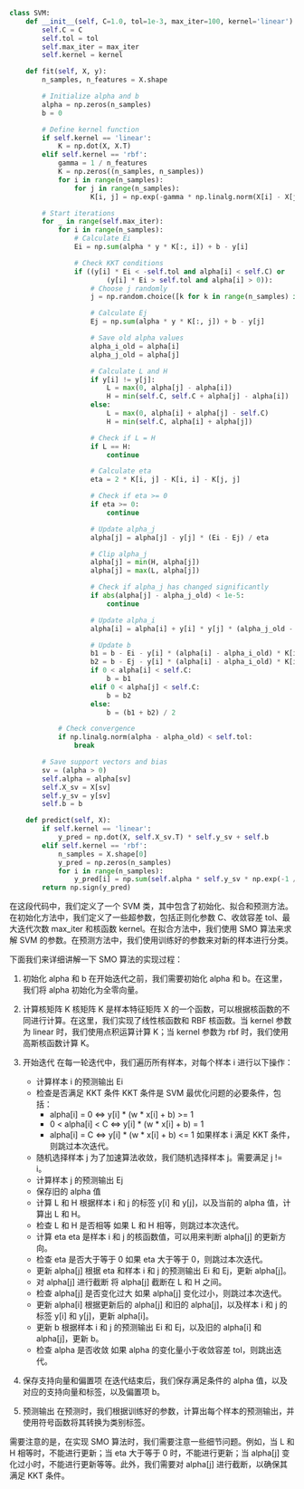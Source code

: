 ```python
class SVM:
    def __init__(self, C=1.0, tol=1e-3, max_iter=100, kernel='linear'):
        self.C = C
        self.tol = tol
        self.max_iter = max_iter
        self.kernel = kernel

    def fit(self, X, y):
        n_samples, n_features = X.shape

        # Initialize alpha and b
        alpha = np.zeros(n_samples)
        b = 0

        # Define kernel function
        if self.kernel == 'linear':
            K = np.dot(X, X.T)
        elif self.kernel == 'rbf':
            gamma = 1 / n_features
            K = np.zeros((n_samples, n_samples))
            for i in range(n_samples):
                for j in range(n_samples):
                    K[i, j] = np.exp(-gamma * np.linalg.norm(X[i] - X[j]) ** 2)

        # Start iterations
        for _ in range(self.max_iter):
            for i in range(n_samples):
                # Calculate Ei
                Ei = np.sum(alpha * y * K[:, i]) + b - y[i]

                # Check KKT conditions
                if ((y[i] * Ei < -self.tol and alpha[i] < self.C) or
                        (y[i] * Ei > self.tol and alpha[i] > 0)):
                    # Choose j randomly
                    j = np.random.choice([k for k in range(n_samples) if k != i])

                    # Calculate Ej
                    Ej = np.sum(alpha * y * K[:, j]) + b - y[j]

                    # Save old alpha values
                    alpha_i_old = alpha[i]
                    alpha_j_old = alpha[j]

                    # Calculate L and H
                    if y[i] != y[j]:
                        L = max(0, alpha[j] - alpha[i])
                        H = min(self.C, self.C + alpha[j] - alpha[i])
                    else:
                        L = max(0, alpha[i] + alpha[j] - self.C)
                        H = min(self.C, alpha[i] + alpha[j])

                    # Check if L = H
                    if L == H:
                        continue

                    # Calculate eta
                    eta = 2 * K[i, j] - K[i, i] - K[j, j]

                    # Check if eta >= 0
                    if eta >= 0:
                        continue

                    # Update alpha_j
                    alpha[j] = alpha[j] - y[j] * (Ei - Ej) / eta

                    # Clip alpha_j
                    alpha[j] = min(H, alpha[j])
                    alpha[j] = max(L, alpha[j])

                    # Check if alpha_j has changed significantly
                    if abs(alpha[j] - alpha_j_old) < 1e-5:
                        continue

                    # Update alpha_i
                    alpha[i] = alpha[i] + y[i] * y[j] * (alpha_j_old - alpha[j])

                    # Update b
                    b1 = b - Ei - y[i] * (alpha[i] - alpha_i_old) * K[i, j] - y[j] * (alpha[j] - alpha_j_old) * K[i, j]
                    b2 = b - Ej - y[i] * (alpha[i] - alpha_i_old) * K[i, j] - y[j] * (alpha[j] - alpha_j_old) * K[j, j]
                    if 0 < alpha[i] < self.C:
                        b = b1
                    elif 0 < alpha[j] < self.C:
                        b = b2
                    else:
                        b = (b1 + b2) / 2

            # Check convergence
            if np.linalg.norm(alpha - alpha_old) < self.tol:
                break

        # Save support vectors and bias
        sv = (alpha > 0)
        self.alpha = alpha[sv]
        self.X_sv = X[sv]
        self.y_sv = y[sv]
        self.b = b

    def predict(self, X):
        if self.kernel == 'linear':
            y_pred = np.dot(X, self.X_sv.T) * self.y_sv + self.b
        elif self.kernel == 'rbf':
            n_samples = X.shape[0]
            y_pred = np.zeros(n_samples)
            for i in range(n_samples):
                y_pred[i] = np.sum(self.alpha * self.y_sv * np.exp(-1 / n_features * np.linalg.norm(self.X_sv - X[i], axis=1) ** 2)) + self.b
        return np.sign(y_pred)
```

在这段代码中，我们定义了一个 SVM 类，其中包含了初始化、拟合和预测方法。在初始化方法中，我们定义了一些超参数，包括正则化参数 C、收敛容差 tol、最大迭代次数 max_iter 和核函数 kernel。在拟合方法中，我们使用 SMO 算法来求解 SVM 的参数。在预测方法中，我们使用训练好的参数来对新的样本进行分类。

下面我们来详细讲解一下 SMO 算法的实现过程：

1. 初始化 alpha 和 b
   在开始迭代之前，我们需要初始化 alpha 和 b。在这里，我们将 alpha 初始化为全零向量。
   
2. 计算核矩阵 K
   核矩阵 K 是样本特征矩阵 X 的一个函数，可以根据核函数的不同进行计算。在这里，我们实现了线性核函数和 RBF 核函数。当 kernel 参数为 linear 时，我们使用点积运算计算 K；当 kernel 参数为 rbf 时，我们使用高斯核函数计算 K。
   
3. 开始迭代
   在每一轮迭代中，我们遍历所有样本，对每个样本 i 进行以下操作：
   - 计算样本 i 的预测输出 Ei
   - 检查是否满足 KKT 条件
     KKT 条件是 SVM 最优化问题的必要条件，包括：
     - alpha[i] = 0 <=> y[i] * (w * x[i] + b) >= 1
     - 0 < alpha[i] < C <=> y[i] * (w * x[i] + b) = 1
     - alpha[i] = C <=> y[i] * (w * x[i] + b) <= 1
     如果样本 i 满足 KKT 条件，则跳过本次迭代。
   - 随机选择样本 j
     为了加速算法收敛，我们随机选择样本 j。需要满足 j != i。
   - 计算样本 j 的预测输出 Ej
   - 保存旧的 alpha 值
   - 计算 L 和 H
     根据样本 i 和 j 的标签 y[i] 和 y[j]，以及当前的 alpha 值，计算出 L 和 H。
   - 检查 L 和 H 是否相等
     如果 L 和 H 相等，则跳过本次迭代。
   - 计算 eta
     eta 是样本 i 和 j 的核函数值，可以用来判断 alpha[j] 的更新方向。
   - 检查 eta 是否大于等于 0
     如果 eta 大于等于 0，则跳过本次迭代。
   - 更新 alpha[j]
     根据 eta 和样本 i 和 j 的预测输出 Ei 和 Ej，更新 alpha[j]。
   - 对 alpha[j] 进行截断
     将 alpha[j] 截断在 L 和 H 之间。
   - 检查 alpha[j] 是否变化过大
     如果 alpha[j] 变化过小，则跳过本次迭代。
   - 更新 alpha[i]
     根据更新后的 alpha[j] 和旧的 alpha[j]，以及样本 i 和 j 的标签 y[i] 和 y[j]，更新 alpha[i]。
   - 更新 b
     根据样本 i 和 j 的预测输出 Ei 和 Ej，以及旧的 alpha[i] 和 alpha[j]，更新 b。
   - 检查 alpha 是否收敛
     如果 alpha 的变化量小于收敛容差 tol，则跳出迭代。
     
4. 保存支持向量和偏置项
   在迭代结束后，我们保存满足条件的 alpha 值，以及对应的支持向量和标签，以及偏置项 b。
   
5. 预测输出
   在预测时，我们根据训练好的参数，计算出每个样本的预测输出，并使用符号函数将其转换为类别标签。

需要注意的是，在实现 SMO 算法时，我们需要注意一些细节问题。例如，当 L 和 H 相等时，不能进行更新；当 eta 大于等于 0 时，不能进行更新；当 alpha[j] 变化过小时，不能进行更新等等。此外，我们需要对 alpha[j] 进行截断，以确保其满足 KKT 条件。